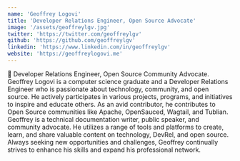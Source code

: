 ```yaml
---
name: 'Geoffrey Logovi'
title: 'Developer Relations Engineer, Open Source Advocate'
image: '/assets/geoffreylgv.jpg'
twitter: 'https://twitter.com/geoffreylgv'
github: 'https://github.com/geoffreylgv'
linkedin: 'https://www.linkedin.com/in/geoffreylgv'
website: 'https://geoffreylogovi.me'
---
```


<div>
  🥑 Developer Relations Engineer, Open Source Community Advocate.
</div>

<div class="mt-4">
  Geoffrey Logovi is a computer science graduate and a Developer Relations Engineer who is passionate about technology, community, and open source. He actively participates in various projects, programs, and initiatives to inspire and educate others. As an avid contributor, he contributes to Open Source communities like Apache, OpenSauced, Wagtail, and Tublian. Geoffrey is a technical documentation writer, public speaker, and community advocate. He utilizes a range of tools and platforms to create, learn, and share valuable content on technology, DevRel, and open source. Always seeking new opportunities and challenges, Geoffrey continually strives to enhance his skills and expand his professional network.
</div>
